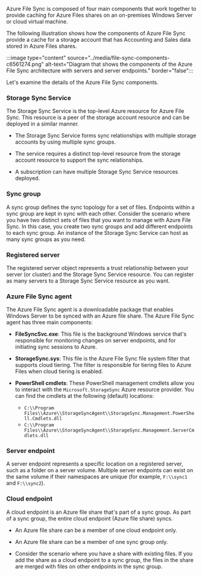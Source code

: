 Azure File Sync is composed of four main components that work together to provide caching for Azure Files shares on an on-premises Windows Server or cloud virtual machine.

The following illustration shows how the components of Azure File Sync provide a cache for a storage account that has Accounting and Sales data stored in Azure Files shares.

:::image type="content" source="../media/file-sync-components-c6561274.png" alt-text="Diagram that shows the components of the Azure File Sync architecture with servers and server endpoints." border="false":::

Let's examine the details of the Azure File Sync components.

### Storage Sync Service

The Storage Sync Service is the top-level Azure resource for Azure File Sync. This resource is a peer of the storage account resource and can be deployed in a similar manner.

- The Storage Sync Service forms sync relationships with multiple storage accounts by using multiple sync groups.

- The service requires a distinct top-level resource from the storage account resource to support the sync relationships.

- A subscription can have multiple Storage Sync Service resources deployed.

### Sync group

A sync group defines the sync topology for a set of files. Endpoints within a sync group are kept in sync with each other. Consider the scenario where you have two distinct sets of files that you want to manage with Azure File Sync. In this case, you create two sync groups and add different endpoints to each sync group. An instance of the Storage Sync Service can host as many sync groups as you need.

### Registered server

The registered server object represents a trust relationship between your server (or cluster) and the Storage Sync Service resource. You can register as many servers to a Storage Sync Service resource as you want.

### Azure File Sync agent

The Azure File Sync agent is a downloadable package that enables Windows Server to be synced with an Azure file share. The Azure File Sync agent has three main components:

- **FileSyncSvc.exe**: This file is the background Windows service that's responsible for monitoring changes on server endpoints, and for initiating sync sessions to Azure.

- **StorageSync.sys**: This file is the Azure File Sync file system filter that supports cloud tiering. The filter is responsible for tiering files to Azure Files when cloud tiering is enabled.
 
- **PowerShell cmdlets**: These PowerShell management cmdlets allow you to interact with the `Microsoft.StorageSync` Azure resource provider. You can find the cmdlets at the following (default) locations:    
   - `C:\\Program Files\\Azure\\StorageSyncAgent\\StorageSync.Management.PowerShell.Cmdlets.dll`
   - `C:\\Program Files\\Azure\\StorageSyncAgent\\StorageSync.Management.ServerCmdlets.dll`

### Server endpoint

A server endpoint represents a specific location on a registered server, such as a folder on a server volume. Multiple server endpoints can exist on the same volume if their namespaces are unique (for example, `F:\\sync1` and `F:\\sync2`). 

### Cloud endpoint

A cloud endpoint is an Azure file share that's part of a sync group. As part of a sync group, the entire cloud endpoint (Azure file share) syncs.

- An Azure file share can be a member of one cloud endpoint only.

- An Azure file share can be a member of one sync group only.

- Consider the scenario where you have a share with existing files. If you add the share as a cloud endpoint to a sync group, the files in the share are merged with files on other endpoints in the sync group.
